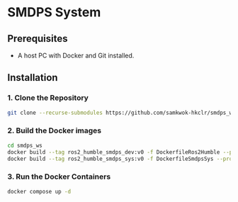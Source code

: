 # SMDPS System

## Prerequisites

* A host PC with Docker and Git installed.

## Installation

### 1. Clone the Repository

```bash
git clone --recurse-submodules https://github.com/samkwok-hkclr/smdps_ws
```

### 2. Build the Docker images

```bash
cd smdps_ws
docker build --tag ros2_humble_smdps_dev:v0 -f DockerfileRos2Humble --progress=plain --no-cache .
docker build --tag ros2_humble_smdps_sys:v0 -f DockerfileSmdpsSys --progress=plain --no-cache .
```

### 3. Run the Docker Containers

```bash
docker compose up -d
```